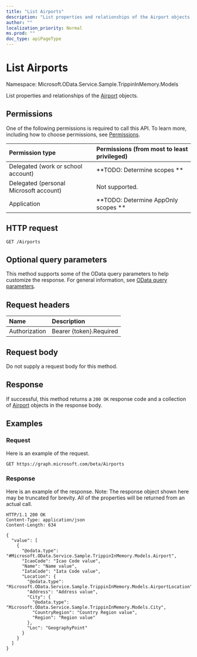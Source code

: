 ```yaml
---
title: "List Airports"
description: "List properties and relationships of the Airport objects."
author: ""
localization_priority: Normal
ms.prod: ""
doc_type: apiPageType
---
```


# List Airports

Namespace: Microsoft.OData.Service.Sample.TrippinInMemory.Models

List properties and relationships of the [Airport](../resources/airport.md) objects.

## Permissions
One of the following permissions is required to call this API. To learn more, including how to choose permissions, see [Permissions](/concepts/permissions-reference.md).

|Permission type|Permissions (from most to least privileged)|
|:---|:---|
|Delegated (work or school account)|**TODO: Determine scopes **|
|Delegated (personal Microsoft account)|Not supported.|
|Application|**TODO: Determine AppOnly scopes **|

## HTTP request
<!-- {
  "blockType": "ignored"
}
-->
``` http
GET /Airports
```

## Optional query parameters
This method supports some of the OData query parameters to help customize the response. For general information, see [OData query parameters](/graph/query-parameters).

## Request headers
|Name|Description|
|:---|:---|
|Authorization|Bearer {token}.Required|

## Request body
Do not supply a request body for this method.

## Response
If successful, this method returns a `200 OK` response code and a collection of [Airport](../resources/airport.md) objects in the response body.

## Examples

### Request
Here is an example of the request.
<!-- {
  "blockType": "request",
  "name": "get_airport"
}
-->
``` http
GET https://graph.microsoft.com/beta/Airports
```

### Response
Here is an example of the response. Note: The response object shown here may be truncated for brevity. All of the properties will be returned from an actual call.
<!-- {
  "blockType": "response",
  "truncated": true,
  "@odata.type": "collection(microsoft.odata.service.sample.trippininmemory.models.airport)"
}
-->
``` http
HTTP/1.1 200 OK
Content-Type: application/json
Content-Length: 634

{
  "value": [
    {
      "@odata.type": "#Microsoft.OData.Service.Sample.TrippinInMemory.Models.Airport",
      "IcaoCode": "Icao Code value",
      "Name": "Name value",
      "IataCode": "Iata Code value",
      "Location": {
        "@odata.type": "Microsoft.OData.Service.Sample.TrippinInMemory.Models.AirportLocation",
        "Address": "Address value",
        "City": {
          "@odata.type": "Microsoft.OData.Service.Sample.TrippinInMemory.Models.City",
          "CountryRegion": "Country Region value",
          "Region": "Region value"
        },
        "Loc": "GeographyPoint"
      }
    }
  ]
}
```

